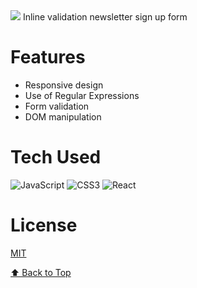  <img src="https://i.postimg.cc/WpG5vVjZ/temp-Image-Mb-Lb4o.avif">
Inline validation newsletter sign up form


# Features
- Responsive design
- Use of Regular Expressions
- Form validation
- DOM manipulation


# Tech Used
![JavaScript](https://img.shields.io/badge/javascript-%23323330.svg?style=for-the-badge&logo=javascript&logoColor=%23F7DF1E) ![CSS3](https://img.shields.io/badge/css3-%231572B6.svg?style=for-the-badge&logo=css3&logoColor=white) ![React](https://img.shields.io/badge/react-%2320232a.svg?style=for-the-badge&logo=react&logoColor=%2361DAFB)


# License
[MIT](https://choosealicense.com/licenses/mit/)


[⬆ Back to Top](#table-of-contents)
